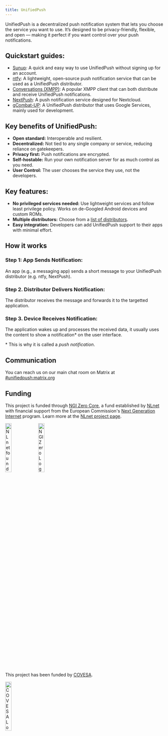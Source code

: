 ```yaml
---
title: UnifiedPush
---
```


UnifiedPush is a decentralized push notification system that lets you choose the service you want to use. It’s designed to be privacy-friendly, flexible, and open — making it perfect if you want control over your push notifications.

## Quickstart guides:

* [Sunup](/users/distributors/sunup/): A quick and easy way to use UnifiedPush without signing up for an account.
* [ntfy](/users/distributors/ntfy/): A lightweight, open-source push notification service that can be used as a UnifiedPush distributor.
* [Conversations \(XMPP\)](/users/distributors/conversations/): A popular XMPP client that can both distribute and receive UnifiedPush notifications.
* [NextPush](/users/distributors/nextpush/): A push notification service designed for Nextcloud.
* [gCombat-UP](/users/distributors/fcm/): A UnifiedPush distributor that uses Google Services, mainly used for development.

## Key benefits of UnifiedPush:

* **Open standard:** Interoperable and resilient.
* **Decentralized:** Not tied to any single company or service, reducing reliance on gatekeepers.
* **Privacy first:** Push notifications are encrypted.
* **Self-hostable:** Run your own notification server for as much control as you need.
* **User Control:** The user chooses the service they use, not the developers.

## Key features:

* **No privileged services needed:** Use lightweight services and follow least privilege policy. Works on de-Googled Android devices and custom ROMs.
* **Multiple distributors:** Choose from a [list of distributors](/users/distributors/).
* **Easy integration:** Developers can add UnifiedPush support to their apps with minimal effort.

## How it works

### **Step 1: App Sends Notification:**

An app (e.g., a messaging app) sends a short message to your UnifiedPush distributor (e.g. ntfy, NextPush).

### **Step 2. Distributor Delivers Notification:**

The distributor receives the message and forwards it to the targetted application.

### **Step 3. Device Receives Notification:**

The application wakes up and processes the received data, it usually uses the content to show a notification\* on the user interface.

\* This is why it is called a _push notification_.

## Communication

You can reach us on our main chat room on Matrix at [#unifiedpush:matrix.org](https://matrix.to/#/#unifiedpush:matrix.org)

## Funding

This project is funded through [NGI Zero Core](https://nlnet.nl/core), a fund established by [NLnet](https://nlnet.nl) with financial support from the European Commission's [Next Generation Internet](https://ngi.eu) program. Learn more at the [NLnet project page](https://nlnet.nl/project/UnifiedPush).

[<img src="./img/nlnet_banner.png" alt="NLnet foundation logo" width="20%" />](https://nlnet.nl)
[<img src="./img/NGI0_tag.svg" alt="NGI Zero Logo" width="20%" />](https://nlnet.nl/core)

This project has been funded by [COVESA](https://covesa.global).

[<img src="./img/COVESA_tag.jpg" alt="COVESA Logo" width="20%" />](https://covesa.global)
